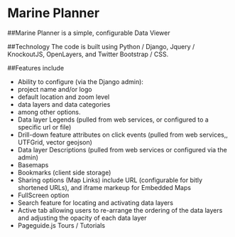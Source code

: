 # Marine Planner

##Marine Planner is a simple, configurable Data Viewer 

##Technology
The code is built using Python / Django, Jquery / KnockoutJS, OpenLayers, and Twitter Bootstrap / CSS.  

##Features include
* Ability to configure (via the Django admin): 
 * project name and/or logo
 * default location and zoom level
 * data layers and data categories
 * among other options.
* Data layer Legends (pulled from web services, or configured to a specific url or file)
* Drill-down feature attributes on click events (pulled from web services,, UTFGrid, vector geojson)
* Data layer Descriptions (pulled from web services or configured via the admin)
* Basemaps 
* Bookmarks (client side storage)
* Sharing options (Map Links) include URL (configurable for bitly shortened URLs), and iframe markeup for Embedded Maps
* FullScreen option
* Search feature for locating and activating data layers
* Active tab allowing users to re-arrange the ordering of the data layers and adjusting the opacity of each data layer
* Pageguide.js Tours / Tutorials
